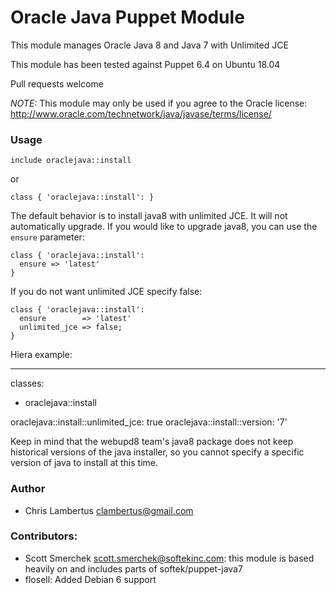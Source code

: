 # Oracle Java Puppet Module
This module manages Oracle Java 8 and Java 7 with Unlimited JCE

This module has been tested against Puppet 6.4 on Ubuntu 18.04

Pull requests welcome

*NOTE:* This module may only be used if you agree to the Oracle license: http://www.oracle.com/technetwork/java/javase/terms/license/

### Usage

    include oraclejava::install
    
or

    class { 'oraclejava::install': }

The default behavior is to install java8 with unlimited JCE. It will not automatically upgrade. If you would like to upgrade java8, you can use the `ensure` parameter:

    class { 'oraclejava::install':
      ensure => 'latest'
    }

If you do not want unlimited JCE specify false:

    class { 'oraclejava::install':
      ensure        => 'latest'
      unlimited_jce => false;
    }


Hiera example:

---
classes:
  - oraclejava::install

oraclejava::install::unlimited_jce: true
oraclejava::install::version: '7' 

Keep in mind that the webupd8 team's java8 package does not keep historical versions of the java installer, so you cannot specify a specific version of java to install at this time.

### Author
* Chris Lambertus <clambertus@gmail.com> 

### Contributors:
* Scott Smerchek <scott.smerchek@softekinc.com>: this module is based heavily on and includes parts of softek/puppet-java7
* flosell: Added Debian 6 support
